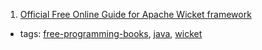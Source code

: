 1. [Official Free Online Guide for Apache Wicket framework](http://wicket.apache.org/learn/#guide)
  * tags: [free-programming-books](tags/free-programming-books.md), [java](tags/java.md), [wicket](tags/wicket.md)
